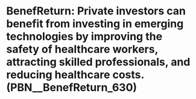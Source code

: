 # BenefReturn: __Private investors can benefit from investing in emerging technologies by improving the safety of healthcare workers, attracting skilled professionals, and reducing healthcare costs.__ (PBN__BenefReturn_630)

